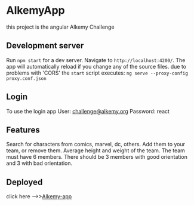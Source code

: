# AlkemyApp

this project is the angular Alkemy Challenge

## Development server

Run `npm start` for a dev server. Navigate to `http://localhost:4200/`. The app will automatically reload if you change any of the source files.
due to problems with 'CORS' the `start` script executes:
`ng serve --proxy-config proxy.conf.json`

## Login

To use the login app
User: challenge@alkemy.org
Password: react

## Features

Search for characters from comics, marvel, dc, others. Add them to your team, or remove them. Average height and weight of the team.
The team must have 6 members. There should be 3 members with good orientation and 3 with bad orientation.

## Deployed

click here -->>[Alkemy-app](https://vigilant-spence-3895e4.netlify.app)